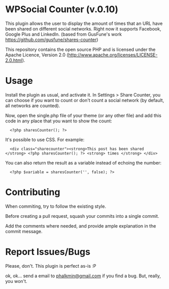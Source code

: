 WPSocial Counter (v.0.10)
========================

This plugin allows the user to display the amount of times that an URL have been shared on different social networks. Right now it supports Facebook, Google Plus and LinkedIn. (based from GusFune's work https://github.com/gusfune/shares-counter)

This repository contains the open source PHP and is licensed under the Apache Licence, Version 2.0 (http://www.apache.org/licenses/LICENSE-2.0.html).

Usage
=====

Install the plugin as usual, and activate it. In Settings > Share Counter, you can choose if you want to count or don't count a social network (by default, all networks are counted).

Now, open the single.php file of your theme (or any other file) and add this code in any place that you want to show the count:

      <?php sharesCounter(); ?>

It's possible to use CSS. For example:

      <div class="sharecounter"><strong>This post has been shared </strong> <?php sharesCounter(); ?> <strong> times </strong> </div>

You can also return the result as a variable instead of echoing the number:

      <?php $variable = sharesCounter('', false); ?>

Contributing
============

When commiting, try to follow the existing style.

Before creating a pull request, squash your commits into a single commit.

Add the comments where needed, and provide ample explanation in the commit message.

Report Issues/Bugs
==================

Please, don't. This plugin is perfect as-is :P

ok, ok... send a email to phalkmin@gmail.com if you find a bug. But, really, you won't.
